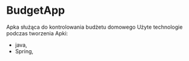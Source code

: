 # BudgetApp
Apka służąca do kontrolowania budżetu domowego
Użyte technologie podczas tworzenia Apki:
- java,
- Spring,

